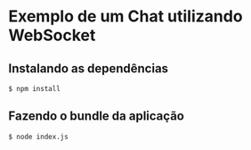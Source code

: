 # Exemplo de um Chat utilizando WebSocket

## Instalando as dependências


	$ npm install


## Fazendo o bundle da aplicação


	$ node index.js
